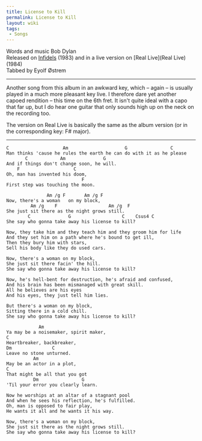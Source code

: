 ```yaml
---
title: License to Kill
permalink: License to Kill
layout: wiki
tags:
 - Songs
---
```


Words and music Bob Dylan  
Released on [Infidels](Infidels) (1983) and in a live version
on [Real Live](Real Live) (1984)  
Tabbed by Eyolf Østrem

* * * * *

Another song from this album in an awkward key, which – again – is
usually played in a much more pleasant key live. I therefore dare yet
another capoed rendition – this time on the 6th fret. It isn't quite
ideal with a capo that far up, but I do hear one guitar that only sounds
high up on the neck on the recording too.

The version on Real Live is basically the same as the album version (or
in the corresponding key: F\# major).

* * * * *

    C                    Am                     G                C
    Man thinks 'cause he rules the earth he can do with it as he please
           C            Am              G
    And if things don't change soon, he will.
        F                    C
    Oh, man has invented his doom,
                                F
    First step was touching the moon.

                   Am /g F       Am /g F
    Now, there's a woman   on my block,
             Am /g    F                   Am /g  F
    She just sit there as the night grows still.
            C              G                   C    Csus4 C
    She say who gonna take away his license to kill?

    Now, they take him and they teach him and they groom him for life
    And they set him on a path where he's bound to get ill,
    Then they bury him with stars,
    Sell his body like they do used cars.

    Now, there's a woman on my block,
    She just sit there facin' the hill.
    She say who gonna take away his license to kill?

    Now, he's hell-bent for destruction, he's afraid and confused,
    And his brain has been mismanaged with great skill.
    All he believes are his eyes
    And his eyes, they just tell him lies.

    But there's a woman on my block,
    Sitting there in a cold chill.
    She say who gonna take away his license to kill?

                Am
    Ya may be a noisemaker, spirit maker,
    C
    Heartbreaker, backbreaker,
    Dm               C
    Leave no stone unturned.
              Am
    May be an actor in a plot,
    C
    That might be all that you got
              Dm                G
    'Til your error you clearly learn.

    Now he worships at an altar of a stagnant pool
    And when he sees his reflection, he's fulfilled.
    Oh, man is opposed to fair play,
    He wants it all and he wants it his way.

    Now, there's a woman on my block,
    She just sit there as the night grows still.
    She say who gonna take away his license to kill?
